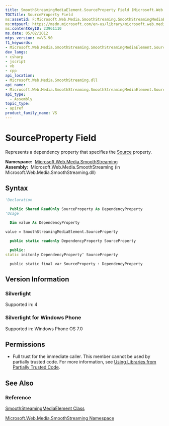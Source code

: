 ```yaml
---
title: SmoothStreamingMediaElement.SourceProperty Field (Microsoft.Web.Media.SmoothStreaming)
TOCTitle: SourceProperty Field
ms:assetid: F:Microsoft.Web.Media.SmoothStreaming.SmoothStreamingMediaElement.SourceProperty
ms:mtpsurl: https://msdn.microsoft.com/en-us/library/microsoft.web.media.smoothstreaming.smoothstreamingmediaelement.sourceproperty(v=VS.90)
ms:contentKeyID: 23961110
ms.date: 05/02/2012
mtps_version: v=VS.90
f1_keywords:
- Microsoft.Web.Media.SmoothStreaming.SmoothStreamingMediaElement.SourceProperty
dev_langs:
- csharp
- jscript
- vb
- cpp
api_location:
- Microsoft.Web.Media.SmoothStreaming.dll
api_name:
- Microsoft.Web.Media.SmoothStreaming.SmoothStreamingMediaElement.SourceProperty
api_type:
  - Assembly
topic_type:
- apiref
product_family_name: VS
---
```


# SourceProperty Field

Represents a dependency property that specifies the [Source](smoothstreamingmediaelement-source-property-microsoft-web-media-smoothstreaming_1.md) property.

**Namespace:**  [Microsoft.Web.Media.SmoothStreaming](microsoft-web-media-smoothstreaming-namespace_1.md)  
**Assembly:**  Microsoft.Web.Media.SmoothStreaming (in Microsoft.Web.Media.SmoothStreaming.dll)

## Syntax

```vb
'Declaration

  Public Shared ReadOnly SourceProperty As DependencyProperty
'Usage

  Dim value As DependencyProperty

value = SmoothStreamingMediaElement.SourceProperty
```

```csharp
  public static readonly DependencyProperty SourceProperty
```

```cpp
  public:
static initonly DependencyProperty^ SourceProperty
```

```jscript
  public static final var SourceProperty : DependencyProperty
```

## Version Information

### Silverlight

Supported in: 4  

### Silverlight for Windows Phone

Supported in: Windows Phone OS 7.0  

## Permissions

  - Full trust for the immediate caller. This member cannot be used by partially trusted code. For more information, see [Using Libraries from Partially Trusted Code](https://msdn.microsoft.com/library/8skskf63).

## See Also

### Reference

[SmoothStreamingMediaElement Class](smoothstreamingmediaelement-class-microsoft-web-media-smoothstreaming_1.md)

[Microsoft.Web.Media.SmoothStreaming Namespace](microsoft-web-media-smoothstreaming-namespace_1.md)

